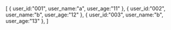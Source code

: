 [
  {
    user_id:"001",
    user_name:"a",
    user_age:"11"
  },
  {
    user_id:"002",
    user_name:"b",
    user_age:"12"
  },
  {
    user_id:"003",
    user_name:"b",
    user_age:"13"
  },
]

